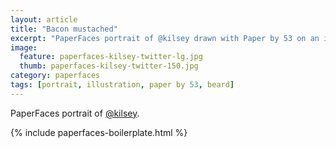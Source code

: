 ```yaml
---
layout: article
title: "Bacon mustached"
excerpt: "PaperFaces portrait of @kilsey drawn with Paper by 53 on an iPad."
image: 
  feature: paperfaces-kilsey-twitter-lg.jpg
  thumb: paperfaces-kilsey-twitter-150.jpg
category: paperfaces
tags: [portrait, illustration, paper by 53, beard]
---
```


PaperFaces portrait of [@kilsey](http://twitter.com/kilsey).

{% include paperfaces-boilerplate.html %}